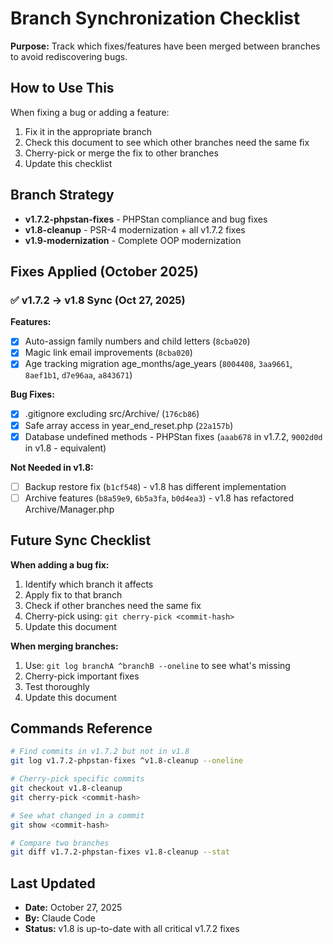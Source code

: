 # Branch Synchronization Checklist

**Purpose:** Track which fixes/features have been merged between branches to avoid rediscovering bugs.

## How to Use This

When fixing a bug or adding a feature:
1. Fix it in the appropriate branch
2. Check this document to see which other branches need the same fix
3. Cherry-pick or merge the fix to other branches
4. Update this checklist

## Branch Strategy

- **v1.7.2-phpstan-fixes** - PHPStan compliance and bug fixes
- **v1.8-cleanup** - PSR-4 modernization + all v1.7.2 fixes
- **v1.9-modernization** - Complete OOP modernization

## Fixes Applied (October 2025)

### ✅ v1.7.2 → v1.8 Sync (Oct 27, 2025)

**Features:**
- [x] Auto-assign family numbers and child letters (`8cba020`)
- [x] Magic link email improvements (`8cba020`)
- [x] Age tracking migration age_months/age_years (`8004408`, `3aa9661`, `8aef1b1`, `d7e96aa`, `a843671`)

**Bug Fixes:**
- [x] .gitignore excluding src/Archive/ (`176cb86`)
- [x] Safe array access in year_end_reset.php (`22a157b`)
- [x] Database undefined methods - PHPStan fixes (`aaab678` in v1.7.2, `9002d0d` in v1.8 - equivalent)

**Not Needed in v1.8:**
- [ ] Backup restore fix (`b1cf548`) - v1.8 has different implementation
- [ ] Archive features (`b8a59e9`, `6b5a3fa`, `b0d4ea3`) - v1.8 has refactored Archive/Manager.php

## Future Sync Checklist

**When adding a bug fix:**
1. Identify which branch it affects
2. Apply fix to that branch
3. Check if other branches need the same fix
4. Cherry-pick using: `git cherry-pick <commit-hash>`
5. Update this document

**When merging branches:**
1. Use: `git log branchA ^branchB --oneline` to see what's missing
2. Cherry-pick important fixes
3. Test thoroughly
4. Update this document

## Commands Reference

```bash
# Find commits in v1.7.2 but not in v1.8
git log v1.7.2-phpstan-fixes ^v1.8-cleanup --oneline

# Cherry-pick specific commits
git checkout v1.8-cleanup
git cherry-pick <commit-hash>

# See what changed in a commit
git show <commit-hash>

# Compare two branches
git diff v1.7.2-phpstan-fixes v1.8-cleanup --stat
```

## Last Updated
- **Date:** October 27, 2025
- **By:** Claude Code
- **Status:** v1.8 is up-to-date with all critical v1.7.2 fixes
